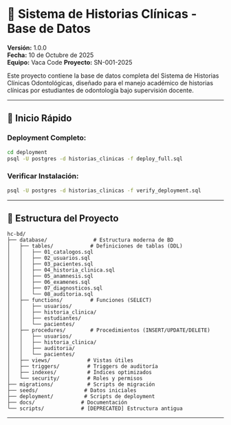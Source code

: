 # 💾 Sistema de Historias Clínicas - Base de Datos

**Versión:** 1.0.0  
**Fecha:** 10 de Octubre de 2025  
**Equipo:** Vaca Code
**Proyecto:** SN-001-2025

Este proyecto contiene la base de datos completa del Sistema de Historias Clínicas Odontológicas, diseñado para el manejo académico de historias clínicas por estudiantes de odontología bajo supervisión docente.

---

## 🚀 Inicio Rápido

### Deployment Completo:
```bash
cd deployment
psql -U postgres -d historias_clinicas -f deploy_full.sql
```

### Verificar Instalación:
```bash
psql -U postgres -d historias_clinicas -f verify_deployment.sql
```

---

## 📁 Estructura del Proyecto

```
hc-bd/
├── database/               # Estructura moderna de BD
│   ├── tables/            # Definiciones de tablas (DDL)
│   │   ├── 01_catalogos.sql
│   │   ├── 02_usuarios.sql
│   │   ├── 03_pacientes.sql
│   │   ├── 04_historia_clinica.sql
│   │   ├── 05_anamnesis.sql
│   │   ├── 06_examenes.sql
│   │   ├── 07_diagnosticos.sql
│   │   └── 08_auditoria.sql
│   ├── functions/         # Funciones (SELECT)
│   │   ├── usuarios/
│   │   ├── historia_clinica/
│   │   ├── estudiantes/
│   │   └── pacientes/
│   ├── procedures/        # Procedimientos (INSERT/UPDATE/DELETE)
│   │   ├── usuarios/
│   │   ├── historia_clinica/
│   │   ├── auditoria/
│   │   └── pacientes/
│   ├── views/            # Vistas útiles
│   ├── triggers/         # Triggers de auditoría
│   ├── indexes/          # Índices optimizados
│   └── security/         # Roles y permisos
├── migrations/           # Scripts de migración
├── seeds/               # Datos iniciales
├── deployment/          # Scripts de deployment
├── docs/               # Documentación
└── scripts/            # [DEPRECATED] Estructura antigua
```

---


